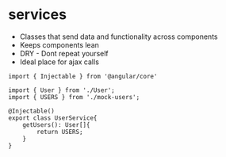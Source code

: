 # services

* Classes that send data and functionality across components
* Keeps components lean
* DRY - Dont repeat yourself
* Ideal place for ajax calls

```
import { Injectable } from '@angular/core'

import { User } from './User';
import { USERS } from './mock-users';

@Injectable()
export class UserService{
    getUsers(): User[]{
        return USERS;
    }
}
```
